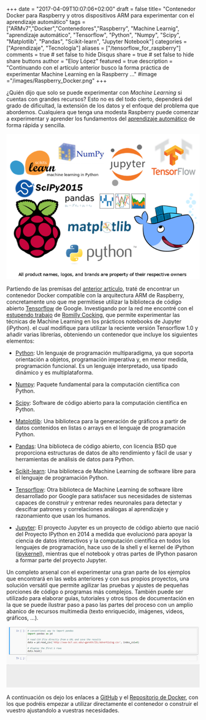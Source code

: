 +++
date = "2017-04-09T10:07:06+02:00"
draft = false
title= "Contenedor Docker para Raspberry y otros dispositivos ARM para experimentar con el aprendizaje automático"
tags = ["ARMv7","Docker","Contenedores","Raspberry", "Machine Learnig", "aprendizaje automático", "Tensorflow", "Python", "Numpy", "Scipy", "Matplotlib", "Pandas", "Scikit-learn", "Jupyter Notebook"]
categories = ["Aprendizaje", "Tecnología"]
aliases = ["/tensorflow_for_raspberry"]
comments = true	# set false to hide Disqus
share = true	# set false to hide share buttons
author = "Eloy López"
featured = true
description = "Continuando con el artículo anterior busco la forma práctica de experimentar Machine Learning en la Raspberry ..."
#image ="/images/Raspberry_Docker.png"
+++

¿Quién dijo que solo se puede experimentar con *Machine Learning* si cuentas con grandes recursos? Esto no es del todo cierto, dependerá del grado de dificultad, la extensión de los datos y el enfoque del problema que abordemos. Cualquiera que tenga una modesta Raspberry puede comenzar a experimentar y aprender los fundamentos del [aprendizaje automático](https://es.wikipedia.org/wiki/Aprendizaje_autom%C3%A1tico) de forma rápida y sencilla.

![Raspberry Pi 3 + Docker + Machine Learning](./images/RaspiTensorDocker3.png)

Partiendo de las premisas del [anterior artículo](https://deft.work/mis_primeros_contenedores), traté de encontrar un contenedor Docker compatible con la arquitectura ARM de Raspberry, concretamente uno que me permitiese utilizar la  biblioteca de código abierto [Tensorflow](https://www.tensorflow.org/) de Google. Investigando por la red me encontré con el [estupendo trabajo](https://github.com/romilly/rpi-docker-tensorflow) de [Romilly Cocking](https://twitter.com/romillyc), que permite experimentar las técnicas de Machine Learning en los prácticos notebooks de Jupyter (iPython). el cual modifique para utilizar la reciente versión Tensorflow 1.0 y añadir varias librerías, obteniendo un contenedor que incluye los siguientes elementos:

* [Python](https://www.python.org/): Un lenguaje de programación multiparadigma, ya que soporta orientación a objetos, programación imperativa y, en menor medida, programación funcional. Es un lenguaje interpretado, usa tipado dinámico y es multiplataforma.

* [Numpy](http://www.numpy.org/): Paquete fundamental para la computación científica con Python.

* [Scipy](https://www.scipy.org/): Software de código abierto para la computación científica en Python.

* [Matplotlib](http://matplotlib.org/): Una biblioteca para la generación de gráficos a partir de datos contenidos en listas o arrays en el lenguaje de programación Python.

* [Pandas](http://pandas.pydata.org/): Una biblioteca de código abierto, con licencia BSD que proporciona estructuras de datos de alto rendimiento y fácil de usar y herramientas de análisis de datos para Python.

* [Scikit-learn](http://scikit-learn.org/): Una biblioteca de Machine Learning de software libre para el lenguaje de programación Python.

* [Tensorflow](https://www.tensorflow.org/): Otra biblioteca de Machine Learning de software libre desarrollado por Google para satisfacer sus necesidades de sistemas capaces de construir y entrenar redes neuronales para detectar y descifrar patrones y correlaciones análogas al aprendizaje y razonamiento que usan los humanos.

* [Jupyter](http://jupyter.org/): El proyecto Jupyter es un proyecto de código abierto que nació del Proyecto IPython en 2014 a medida que evolucionó para apoyar la ciencia de datos interactivos y la computación científica en todos los lenguajes de programación, hace uso de la shell y el kernel de iPython ([ipykernel](https://github.com/ipython/ipykernel)), mientras que el notebook y otras partes de IPython pasaron a formar parte del proyecto Jupyter.

Un completo arsenal con el experimentar una gran parte de los ejemplos que encontrará en las webs anteriores y con sus propios proyectos, una solución versátil que permite agilizar las pruebas y ajustes de pequeñas porciones de código o programas más complejos. También puede ser utilizado para elaborar guías, tutoriales y otros tipos de documentación en la que se puede ilustrar paso a paso las partes del proceso con un amplio abanico de recursos multimedia (texto enriquecido, imágenes, videos, gráficos, ...).

![Jugando con Pandas en vivo](./images/Panda.gif)

A continuación os dejo los enlaces a [GitHub](https://github.com/DeftWork/rpi-tensorflow) y el [Repositorio de Docker](https://hub.docker.com/r/elswork/rpi-tensorflow/), con los que podréis empezar a utilizar directamente el contenedor o construir el vuestro ajustandolo a vuestras necesidades.
